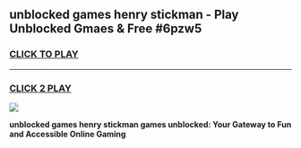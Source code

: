 
## unblocked games henry stickman - Play Unblocked Gmaes & Free #6pzw5
<h3>
<a href="https://news.freeplayer.one?title=unblocked_games_henry_stickman&ref=03M">CLICK TO PLAY</a></h3>
<hr>

<h3>
<a href="https://news.freeplayer.one?title=unblocked_games_henry_stickman&ref=03M">CLICK 2 PLAY</a>
  
</h3>

<a href="https://news.freeplayer.one?title=unblocked_games_henry_stickman&ref=03M"><img src="https://clearcache.store/games.png"></a>


**unblocked games henry stickman games unblocked: Your Gateway to Fun and Accessible Online Gaming**
